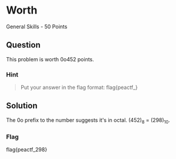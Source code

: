 # Worth
General Skills - 50 Points

## Question
This problem is worth 0o452 points.

### Hint
>Put your answer in the flag format: flag{peactf_}

## Solution
The 0o prefix to the number suggests it's in octal. (452)<sub>8</sub> = (298)<sub>10</sub>.

### Flag
flag{peactf_298}
